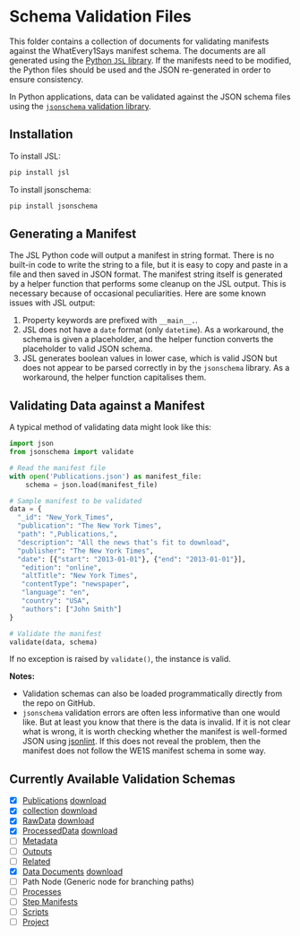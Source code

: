 # Schema Validation Files

This folder contains a collection of documents for validating manifests against the WhatEvery1Says manifest schema. The documents are all generated using the [Python `JSL` library](http://jsl.readthedocs.io/en/latest/index.html). If the manifests need to be modified, the Python files should be used and the JSON re-generated in order to ensure consistency.

In Python applications, data can be validated against the JSON schema files using the [`jsonschema` validation library](http://python-jsonschema.readthedocs.io/en/latest/#).

## Installation

To install JSL:

```python
pip install jsl
```

To install jsonschema:

```python
pip install jsonschema
```

## Generating a Manifest

The JSL Python code will output a manifest in string format. There is no built-in code to write the string to a file, but it is easy to copy and paste in a file and then saved in JSON format. The manifest string itself is generated by a helper function that performs some cleanup on the JSL output. This is necessary because of occasional peculiarities. Here are some known issues with JSL output:

1. Property keywords are prefixed with `__main__.`.
1. JSL does not have a `date` format (only `datetime`). As a workaround, the schema is given a placeholder, and the helper function converts the placeholder to valid JSON schema.
1. JSL generates boolean values in lower case, which is valid JSON but does not appear to be parsed correctly in by the `jsonschema` library. As a workaround, the helper function capitalises them.

## Validating Data against a Manifest

A typical method of validating data might look like this:

```python
import json
from jsonschema import validate

# Read the manifest file
with open('Publications.json') as manifest_file:
    schema = json.load(manifest_file)

# Sample manifest to be validated
data = {
  "_id": "New_York_Times",
  "publication": "The New York Times",
  "path": ",Publications,",
  "description": "All the news that’s fit to download",
  "publisher": "The New York Times",
  "date": [{"start": "2013-01-01"}, {"end": "2013-01-01"}],
   "edition": "online",
   "altTitle": "New York Times",
   "contentType": "newspaper",
   "language": "en",
   "country": "USA",
   "authors": ["John Smith"]
}

# Validate the manifest
validate(data, schema)
```

If no exception is raised by `validate()`, the instance is valid.

**Notes:**

- Validation schemas can also be loaded programmatically directly from the repo on GitHub.
- `jsonschema` validation errors are often less informative than one would like. But at least you know that there is the data is invalid. If it is not clear what is wrong, it is worth checking whether the manifest is well-formed JSON using [jsonlint](https://jsonlint.com/). If this does not reveal the problem, then the manifest does not follow the WE1S manifest schema in some way.

## Currently Available Validation Schemas

- [x] [Publications](https://github.com/whatevery1says/manifest/blob/master/we1s-manifest-schema-1.1.md#publications) [download](https://raw.githubusercontent.com/whatevery1says/manifest/master/schema/Publications/Publications.json)
- [x] [collection](https://github.com/whatevery1says/manifest/blob/master/we1s-manifest-schema-1.1.md#corpus-and-collection-nodes) [download](https://raw.githubusercontent.com/whatevery1says/manifest/master/schema/Corpus/collection.json)
- [x] [RawData](https://github.com/whatevery1says/manifest/blob/master/we1s-manifest-schema-1.1.md#rawdata) [download](https://raw.githubusercontent.com/whatevery1says/manifest/master/schema/Corpus/RawData.json)
- [x] [ProcessedData](https://github.com/whatevery1says/manifest/blob/master/we1s-manifest-schema-1.1.md#processeddata) [download](https://raw.githubusercontent.com/whatevery1says/manifest/master/schema/Corpus/ProcessedData.json)
- [ ] [Metadata](https://github.com/whatevery1says/manifest/blob/master/we1s-manifest-schema-1.1.md#metadata)
- [ ] [Outputs](https://github.com/whatevery1says/manifest/blob/master/we1s-manifest-schema-1.1.md#outputs)
- [ ] [Related](https://github.com/whatevery1says/manifest/blob/master/we1s-manifest-schema-1.1.md#related)
- [x] [Data Documents](https://github.com/whatevery1says/manifest/blob/master/we1s-manifest-schema-1.1.md#data-documents) [download](https://raw.githubusercontent.com/whatevery1says/manifest/master/schema/Corpus/Data.json)
- [ ] Path Node (Generic node for branching paths)
- [ ] [Processes](https://github.com/whatevery1says/manifest/blob/master/we1s-manifest-schema-1.1.md#processes)
- [ ] [Step Manifests](https://github.com/whatevery1says/manifest/blob/master/we1s-manifest-schema-1.1.md#step-manifests)
- [ ] [Scripts](https://github.com/whatevery1says/manifest/blob/master/we1s-manifest-schema-1.1.md#scripts)
- [ ] [Project](https://github.com/whatevery1says/manifest/blob/master/project-manifests-draft.md)
